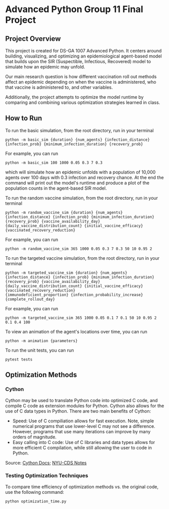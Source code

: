 # Advanced Python Group 11 Final Project

## Project Overview

This project is created for DS-GA 1007 Advanced Python. It centers around building, visualizing, and optimizing an epidemiological agent-based model that builds upon the SIR (Suspectible, Infectious, Recovered) model to simulate how an epidemic may unfold. 

Our main research question is how different vaccination roll out methods affect an epidemic depending on when the vaccine is administered, who that vaccine is administered to, and other variables.

Additionally, the project attempts to optimize the model runtime by comparing and combining various optimization strategies learned in class.

## How to Run

To run the basic simulation, from the root directory, run in your terminal
```
python -m basic_sim {duration} {num_agents} {infection_distance} {infection_prob} {minimum_infection_duration} {recovery_prob}
```

For example,
you can run
```
python -m basic_sim 100 1000 0.05 0.3 7 0.3
```
which will simulate how an epidemic unfolds with a population of 10,000 agents over 100 days with 0.3 infection and recovery chance. At the end the command will print out the model's runtime and produce a plot of the population counts in the agent-based SIR model.

To run the random vaccine simulation, from the root directory, run in your terminal
```
python -m random_vaccine_sim {duration} {num_agents} {infection_distance} {infection_prob} {minimum_infection_duration} {recovery_prob} {vaccine_availability_day} {daily_vaccine_distribution_count} {initial_vaccine_efficacy} {vaccinated_recovery_reduction}
```

For example,
you can run
```
python -m random_vaccine_sim 365 1000 0.05 0.3 7 0.3 50 10 0.95 2
```

To run the targeted vaccine simulation, from the root directory, run in your terminal
```
python -m targeted_vaccine_sim {duration} {num_agents} {infection_distance} {infection_prob} {minimum_infection_duration} {recovery_prob} {vaccine_availability_day} {daily_vaccine_distribution_count} {initial_vaccine_efficacy} {vaccinated_recovery_reduction}
{immunodeficient_proportion} {infection_probability_increase} {complete_rollout_day}
```

For example,
you can run
```
python -m targeted_vaccine_sim 365 1000 0.05 0.1 7 0.1 50 10 0.95 2 0.1 0.4 100
```

To view an animation of the agent's locations over time, you can run
```
python -m animation {parameters}
```

To run the unit tests, you can run
```
pytest tests
```

## Optimization Methods

### Cython
Cython may be used to translate Python code into optimized C code, and compile C code as extension modules for Python. Cython also allows for the use of C data types in Python. There are two main benefits of Cython:
* Speed: Use of C compiliation allows for fast execution. Note, simple numerical programs that use lower-level C may not see a difference. However, programs that use many iterations can improve by many orders of magnitude.
* Easy calling into C code: Use of C libraries and data types allows for more efficient C compilation, while still allowing the user to code in Python.

Source: [Cython Docs](https://cython.readthedocs.io/en/latest/src/quickstart/overview.html); [NYU-CDS Notes](https://nyu-cds.github.io/python-cython/)

### Testing Optimization Techniques
To compare time efficiency of optimization methods vs. the original code, use the following command:
```
python optimization_time.py
```

